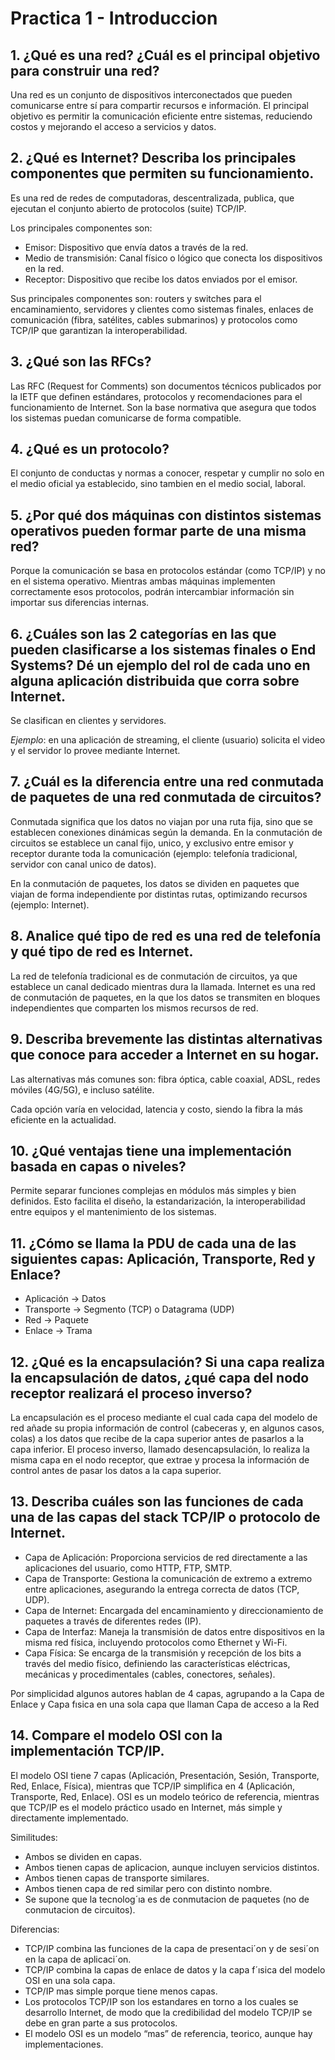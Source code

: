 
# Practica 1 - Introduccion
## 1. ¿Qué es una red? ¿Cuál es el principal objetivo para construir una red?

Una red es un conjunto de dispositivos interconectados que pueden comunicarse entre sí para compartir recursos e información.
El principal objetivo es permitir la comunicación eficiente entre sistemas, reduciendo costos y mejorando el acceso a servicios y datos.

## 2. ¿Qué es Internet? Describa los principales componentes que permiten su funcionamiento.

Es una red de redes de computadoras, descentralizada, publica, que ejecutan el conjunto abierto de protocolos (suite) TCP/IP.


Los principales componentes son:
- Emisor: Dispositivo que envía datos a través de la red.
- Medio de transmisión: Canal físico o lógico que conecta los dispositivos en la red.
- Receptor: Dispositivo que recibe los datos enviados por el emisor.

Sus principales componentes son: routers y switches para el encaminamiento, servidores y clientes como sistemas finales, enlaces de comunicación (fibra, satélites, cables submarinos) y protocolos como TCP/IP que garantizan la interoperabilidad.

## 3. ¿Qué son las RFCs?

Las RFC (Request for Comments) son documentos técnicos publicados por la IETF que definen estándares, protocolos y recomendaciones para el funcionamiento de Internet. Son la base normativa que asegura que todos los sistemas puedan comunicarse de forma compatible.


## 4. ¿Qué es un protocolo?

El conjunto de conductas y normas a conocer, respetar y cumplir no solo en el medio oficial ya establecido, sino tambien en el medio social, laboral. 


## 5. ¿Por qué dos máquinas con distintos sistemas operativos pueden formar parte de una misma red?

Porque la comunicación se basa en protocolos estándar (como TCP/IP) y no en el sistema operativo. Mientras ambas máquinas implementen correctamente esos protocolos, podrán intercambiar información sin importar sus diferencias internas.

## 6. ¿Cuáles son las 2 categorías en las que pueden clasificarse a los sistemas finales o End Systems? Dé un ejemplo del rol de cada uno en alguna aplicación distribuida que corra sobre Internet.

Se clasifican en clientes y servidores.


*Ejemplo*: en una aplicación de streaming, el cliente (usuario) solicita el video y el servidor lo provee mediante Internet.

## 7. ¿Cuál es la diferencia entre una red conmutada de paquetes de una red conmutada de circuitos?

Conmutada significa que los datos no viajan por una ruta fija, sino que se establecen conexiones dinámicas según la demanda.
En la conmutación de circuitos se establece un canal fijo, unico, y exclusivo entre emisor y receptor durante toda la comunicación (ejemplo: telefonía tradicional, servidor con canal unico de datos).

En la conmutación de paquetes, los datos se dividen en paquetes que viajan de forma independiente por distintas rutas, optimizando recursos (ejemplo: Internet).

## 8. Analice qué tipo de red es una red de telefonía y qué tipo de red es Internet.

La red de telefonía tradicional es de conmutación de circuitos, ya que establece un canal dedicado mientras dura la llamada.
Internet es una red de conmutación de paquetes, en la que los datos se transmiten en bloques independientes que comparten los mismos recursos de red.

## 9. Describa brevemente las distintas alternativas que conoce para acceder a Internet en su hogar.

Las alternativas más comunes son: fibra óptica, cable coaxial, ADSL, redes móviles (4G/5G), e incluso satélite.

Cada opción varía en velocidad, latencia y costo, siendo la fibra la más eficiente en la actualidad.

## 10. ¿Qué ventajas tiene una implementación basada en capas o niveles?

Permite separar funciones complejas en módulos más simples y bien definidos.
Esto facilita el diseño, la estandarización, la interoperabilidad entre equipos y el mantenimiento de los sistemas.

## 11. ¿Cómo se llama la PDU de cada una de las siguientes capas: Aplicación, Transporte, Red y Enlace?

- Aplicación → Datos 
- Transporte → Segmento (TCP) o Datagrama (UDP)
- Red → Paquete
- Enlace → Trama

## 12. ¿Qué es la encapsulación? Si una capa realiza la encapsulación de datos, ¿qué capa del nodo receptor realizará el proceso inverso?

La encapsulación es el proceso mediante el cual cada capa del modelo de red añade su propia información de control (cabeceras y, en algunos casos, colas) a los datos que recibe de la capa superior antes de pasarlos a la capa inferior.
El proceso inverso, llamado desencapsulación, lo realiza la misma capa en el nodo receptor, que extrae y procesa la información de control antes de pasar los datos a la capa superior.

## 13. Describa cuáles son las funciones de cada una de las capas del stack TCP/IP o protocolo de Internet.


- Capa de Aplicación: Proporciona servicios de red directamente a las aplicaciones del usuario, como HTTP, FTP, SMTP.
- Capa de Transporte: Gestiona la comunicación de extremo a extremo entre aplicaciones, asegurando la entrega correcta de datos (TCP, UDP).
- Capa de Internet: Encargada del encaminamiento y direccionamiento de paquetes a través de diferentes redes (IP).
- Capa de Interfaz: Maneja la transmisión de datos entre dispositivos en la misma red física, incluyendo protocolos como Ethernet y Wi-Fi.
- Capa Física: Se encarga de la transmisión y recepción de los bits a través del medio físico, definiendo las características eléctricas, mecánicas y procedimentales (cables, conectores, señales).

Por simplicidad algunos autores hablan de 4 capas, agrupando a la Capa de Enlace y Capa fısica en una sola capa que llaman Capa de acceso a la Red


## 14. Compare el modelo OSI con la implementación TCP/IP.
El modelo OSI tiene 7 capas (Aplicación, Presentación, Sesión, Transporte, Red, Enlace, Física), mientras que TCP/IP simplifica en 4 (Aplicación, Transporte, Red, Enlace).
OSI es un modelo teórico de referencia, mientras que TCP/IP es el modelo práctico usado en Internet, más simple y directamente implementado.


Similitudes:
- Ambos se dividen en capas.
- Ambos tienen capas de aplicacion, aunque incluyen servicios distintos.
- Ambos tienen capas de transporte similares.
- Ambos tienen capa de red similar pero con distinto nombre.
- Se supone que la tecnolog´ıa es de conmutacion de paquetes (no de conmutacion de circuitos).

Diferencias:
- TCP/IP combina las funciones de la capa de presentaci´on y de sesi´on en la capa de aplicaci´on.
- TCP/IP combina la capas de enlace de datos y la capa f´ısica del modelo OSI en una sola capa.
- TCP/IP mas simple porque tiene menos capas.
- Los protocolos TCP/IP son los estandares en torno a los cuales se desarrollo Internet, de modo que la credibilidad del modelo TCP/IP se debe en gran parte a sus protocolos.
- El modelo OSI es un modelo “mas” de referencia, teorico, aunque hay implementaciones.
